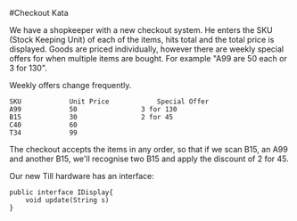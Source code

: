 #Checkout Kata

We have a shopkeeper with a new checkout system. He enters the SKU (Stock Keeping Unit) of each of the items, hits total and the total price is displayed. Goods are priced individually, however there are weekly special offers for when multiple items are bought. For example "A99 are 50 each or 3 for 130".

Weekly offers change frequently.

    SKU            Unit Price            Special Offer
    A99            50                3 for 130
    B15            30                2 for 45
    C40            60
    T34            99

The checkout accepts the items in any order, so that if we scan B15, an A99 and another B15, we'll recognise two B15 and apply the discount of 2 for 45. 

Our new Till hardware has an interface:
    
    public interface IDisplay{
        void update(String s)        
    }
